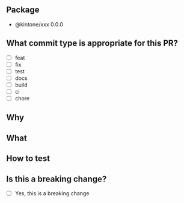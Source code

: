 <!-- Thank you for sending a pull request! -->

## Package

<!-- Please update the following package information you tested -->

- @kintone/xxx 0.0.0

## What commit type is appropriate for this PR?

- [ ] feat
- [ ] fix
- [ ] test
- [ ] docs
- [ ] build
- [ ] ci
- [ ] chore

## Why

## What

## How to test

## Is this a breaking change?

- [ ] Yes, this is a breaking change